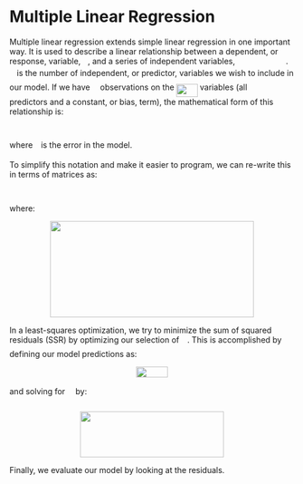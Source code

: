 # Multiple Linear Regression

Multiple linear regression extends simple linear regression in one important way. It is used to describe a linear relationship between a dependent, or response, variable, <img src="/multiple_linear_regression/tex/deceeaf6940a8c7a5a02373728002b0f.svg?invert_in_darkmode&sanitize=true" align=middle width=8.649225749999989pt height=14.15524440000002pt/>, and a series of independent variables, <img src="/multiple_linear_regression/tex/d7a31b451b4a0fbe537a3769cd982ce8.svg?invert_in_darkmode&sanitize=true" align=middle width=85.81623434999999pt height=14.15524440000002pt/>. <img src="/multiple_linear_regression/tex/63bb9849783d01d91403bc9a5fea12a2.svg?invert_in_darkmode&sanitize=true" align=middle width=9.075367949999992pt height=22.831056599999986pt/> is the number of independent, or predictor, variables we wish to include in our model. If we have <img src="/multiple_linear_regression/tex/55a049b8f161ae7cfeb0197d75aff967.svg?invert_in_darkmode&sanitize=true" align=middle width=9.86687624999999pt height=14.15524440000002pt/> observations on the <img src="/multiple_linear_regression/tex/6b44835ef9c9df90c1ab13fe002f5bf9.svg?invert_in_darkmode&sanitize=true" align=middle width=37.38576269999999pt height=22.831056599999986pt/> variables (all <img src="/multiple_linear_regression/tex/63bb9849783d01d91403bc9a5fea12a2.svg?invert_in_darkmode&sanitize=true" align=middle width=9.075367949999992pt height=22.831056599999986pt/> predictors and a constant, or bias, term), the mathematical form of this relationship is:

<p align="center"><img src="/multiple_linear_regression/tex/2f04dbc5d2a433c88e94ceacb6d6e80c.svg?invert_in_darkmode&sanitize=true" align=middle width=389.00876685pt height=14.611878599999999pt/></p>

where <img src="/multiple_linear_regression/tex/7ccca27b5ccc533a2dd72dc6fa28ed84.svg?invert_in_darkmode&sanitize=true" align=middle width=6.672392099999992pt height=14.15524440000002pt/> is the error in the model.

To simplify this notation and make it easier to program, we can re-write this in terms of matrices as:

<p align="center"><img src="/multiple_linear_regression/tex/6ff2a71583a58e993cac79020ffd1812.svg?invert_in_darkmode&sanitize=true" align=middle width=91.7237475pt height=14.611878599999999pt/></p>

where:
 
<p align="center"><img src="/multiple_linear_regression/tex/bc88624bb4d4036e5040e5288476a712.svg?invert_in_darkmode&sanitize=true" align=middle width=359.3235921pt height=169.85510355pt/></p>

In a least-squares optimization, we try to minimize the sum of squared residuals (SSR) by optimizing our selection of <img src="/multiple_linear_regression/tex/885c729678a69db7f085b75c99d92ae2.svg?invert_in_darkmode&sanitize=true" align=middle width=10.16555099999999pt height=22.831056599999986pt/>. This is accomplished by defining our model predictions as:

<p align="center"><img src="/multiple_linear_regression/tex/42721f52436c870875a026c70010a8a7.svg?invert_in_darkmode&sanitize=true" align=middle width=55.371081149999995pt height=18.9497979pt/></p>

and solving for <img src="/multiple_linear_regression/tex/2012e6a4e80d4d65bda472f3676c43ec.svg?invert_in_darkmode&sanitize=true" align=middle width=10.562281949999988pt height=31.50689519999998pt/> by:

<p align="center"><img src="/multiple_linear_regression/tex/d0be6a3ef1011ef3b61f7822fcdf01ae.svg?invert_in_darkmode&sanitize=true" align=middle width=254.96352255pt height=80.82195825pt/></p>

Finally, we evaluate our model by looking at the residuals.
